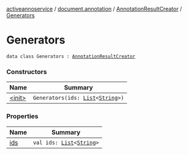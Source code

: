 [activeannoservice](../../../index.md) / [document.annotation](../../index.md) / [AnnotationResultCreator](../index.md) / [Generators](./index.md)

# Generators

`data class Generators : `[`AnnotationResultCreator`](../index.md)

### Constructors

| Name | Summary |
|---|---|
| [&lt;init&gt;](-init-.md) | `Generators(ids: `[`List`](https://kotlinlang.org/api/latest/jvm/stdlib/kotlin.collections/-list/index.html)`<`[`String`](https://kotlinlang.org/api/latest/jvm/stdlib/kotlin/-string/index.html)`>)` |

### Properties

| Name | Summary |
|---|---|
| [ids](ids.md) | `val ids: `[`List`](https://kotlinlang.org/api/latest/jvm/stdlib/kotlin.collections/-list/index.html)`<`[`String`](https://kotlinlang.org/api/latest/jvm/stdlib/kotlin/-string/index.html)`>` |
